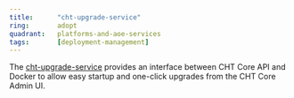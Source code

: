 ```yaml
---
title:      "cht-upgrade-service"
ring:       adopt
quadrant:   platforms-and-aoe-services
tags:       [deployment-management]
---
```


The [cht-upgrade-service](https://github.com/medic/cht-upgrade-service) provides an interface between CHT Core API and Docker to allow easy startup and one-click upgrades from the CHT Core Admin UI.